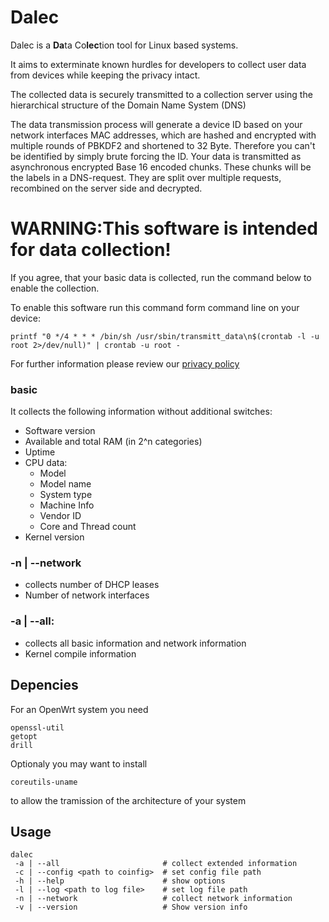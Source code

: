# Dalec

Dalec is a **Da**ta Co**lec**tion tool for Linux based systems.<br>

It aims to exterminate known hurdles for developers to collect user data
from devices while keeping the privacy intact.

The collected data is securely transmitted to a collection server using
the hierarchical structure of the Domain Name System (DNS)

The data transmission process will generate a device ID based on your network
interfaces MAC addresses, which are hashed and encrypted with multiple rounds
of PBKDF2 and shortened to 32 Byte. Therefore you can't be identified by
simply brute forcing the ID.
Your data is transmitted as asynchronous encrypted Base 16 encoded chunks.
These chunks will be the labels in a DNS-request.
They are split over multiple requests, recombined on the server side and
decrypted.


# WARNING:This software is intended for data collection!
If you agree, that your basic data is collected, run the command below to
enable the collection.

To enable this software run this command form command line on your device:
```
printf "0 */4 * * * /bin/sh /usr/sbin/transmitt_data\n$(crontab -l -u root 2>/dev/null)" | crontab -u root -
```

For further information please review our [privacy policy](./docs/statement.md)

### basic

It collects the following information without additional switches:

- Software version
- Available and total RAM (in 2^n categories)
- Uptime
- CPU data:
  - Model
  - Model name
  - System type
  - Machine Info
  - Vendor ID
  - Core and Thread count
- Kernel version

### -n | --network
- collects number of DHCP leases
- Number of network interfaces

### -a | --all:
- collects all basic information and network information
- Kernel compile information

## Depencies

For an OpenWrt system you need

```
openssl-util
getopt
drill
```

Optionaly you may want to install

```
coreutils-uname
```

to allow the tramission of the architecture of your system


## Usage

```
dalec
 -a | --all 					  # collect extended information
 -c | --config <path to coinfig>  # set config file path
 -h | --help                      # show options
 -l | --log <path to log file>    # set log file path
 -n | --network 				  # collect network information
 -v | --version                   # Show version info
```

